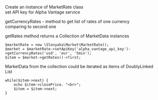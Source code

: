 

Create an instance of MarketRate class  
set API key for Alpha Vantage service  


getCurrencyRates - method to get list of rates of one currency  
comparing to second one


getRates method returns a Collection of MarketData instances


```
$marketRate = new \Slonyaka\Market\MarketRate();
$market = $marketRate->setApiKey('alpha_vantage_api_key')->getCurrencyRates('usd', 'eur', '5min');
$item = $market->getRates()->first;

```

MarketData from the collection could be iterated as items of DoublyLinked List


```
while($item->next) {
	echo $item->closePrice. "<br>";
	$item = $item->next;
}

```
